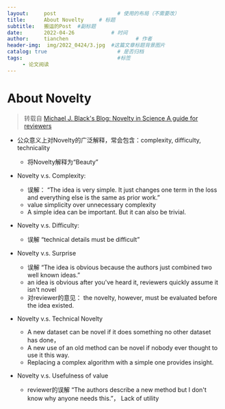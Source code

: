 ```yaml
---
layout:     post                    # 使用的布局（不需要改）
title:      About Novelty     # 标题 
subtitle:   搬运的Post  #副标题
date:       2022-04-26            # 时间
author:     tianchen                      # 作者
header-img:  img/2022_0424/3.jpg  #这篇文章标题背景图片  
catalog: true                       # 是否归档
tags:                               #标签
     - 论文阅读
---
```


# About Novelty

> 转载自 [Michael J. Black's Blog: Novelty in Science A guide for reviewers](https://perceiving-systems.blog/en/news/novelty-in-science)

- 公众意义上对Novelty的广泛解释，常会包含：complexity, difficulty, technicality
    - 将Novelty解释为“Beauty”

- Novelty v.s. Complexity:
    - 误解： “The idea is very simple. It just changes one term in the loss and everything else is the same as prior work.”
    - value simplicity over unnecessary complexity
    - A simple idea can be important. But it can also be trivial.

- Novelty v.s. Difficulty:
    - 误解 “technical details must be difficult”

- Novelty v.s. Surprise
    - 误解 “The idea is obvious because the authors just combined two well known ideas.”
    - an idea is obvious after you've heard it, reviewers quickly assume it isn't novel
    - 对reviewer的意见： the novelty, however, must be evaluated before the idea existed.

- Novelty v.s. Technical Novelty
    - A new dataset can be novel if it does something no other dataset has done， 
    - A new use of an old method can be novel if nobody ever thought to use it this way.
    - Replacing a complex algorithm with a simple one provides insight. 

- Novelty v.s. Usefulness of value
    - reviewer的误解 “The authors describe a new method but I don't know why anyone needs this.”， Lack of utility 
